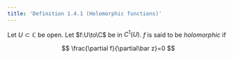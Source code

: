 ```yaml
---
title: 'Definition 1.4.1 (Holomorphic functions)'
---
```


Let $U\subset\mathbb C$ be open. Let $f:U\to\C$ be in $C^1(U)$. $f$ is
said to be _holomorphic_ if

$$
\frac{\partial f}{\partial\bar z}=0
$$
